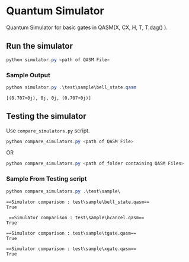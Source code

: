 # Quantum Simulator
Quantum Simulator for basic gates in QASM(X, CX, H, T, T.dag() ).

## Run the simulator
```powershell
python simulator.py <path of QASM File>
```
### Sample Output
```powershell
python simulator.py .\test\sample\bell_state.qasm
```
```text
[(0.707+0j), 0j, 0j, (0.707+0j)]
```

## Testing the simulator
Use `compare_simulators.py` script.
```powershell
python compare_simulators.py <path of QASM File>
```

OR

```powershell
python compare_simulators.py <path of folder containing QASM Files>
```

### Sample From Testing script
``` powershell
python compare_simulators.py .\test\sample\
```
```text
==Simulator comparison : test\sample\bell_state.qasm==
True

 ==Simulator comparison : test\sample\hcancel.qasm==
True

==Simulator comparison : test\sample\tgate.qasm==
True

==Simulator comparison : test\sample\xgate.qasm==
True
```
